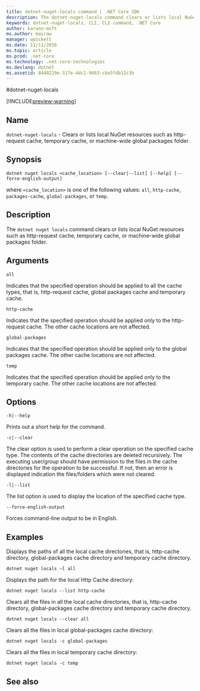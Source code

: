 ```yaml
---
title: dotnet-nuget-locals command | .NET Core SDK
description: The dotnet-nuget-locals command clears or lists local NuGet resources such as http-request cache, temporary cache, or machine-wide global packages folder. 
keywords: dotnet-nuget-locals, CLI, CLI command, .NET Core
author: karann-msft
ms.author: mairaw
manager: wpickett
ms.date: 11/11/2016
ms.topic: article
ms.prod: .net-core
ms.technology: .net-core-technologies
ms.devlang: dotnet
ms.assetid: 8440229e-317e-4dc1-9463-cba5fdb12c3b
---
```


#dotnet-nuget-locals

[!INCLUDE[preview-warning](../../includes/warning.md)] 

## Name 
`dotnet-nuget-locals` - Clears or lists local NuGet resources such as http-request cache, temporary cache, or machine-wide global packages folder. 

## Synopsis

`dotnet nuget locals <cache_location> [--clear|--list] [--help] [--force-english-output]`

where `<cache_location>` is one of the following values: `all`, `http-cache`, `packages-cache`, `global-packages`, or `temp`.

## Description

The `dotnet nuget locals` command clears or lists local NuGet resources such as http-request cache, temporary cache, or machine-wide global packages folder.

## Arguments

`all`

Indicates that the specified operation should be applied to all the cache types, that is, http-request cache, global packages cache and temporary cache.

`http-cache`

Indicates that the specified operation should be applied only to the http-request cache. The other cache locations are not affected.

`global-packages`

Indicates that the specified operation should be applied only to the global packages cache. The other cache locations are not affected.

`temp`

Indicates that the specified operation should be applied only to the temporary cache. The other cache locations are not affected.

## Options

`-h|--help`

Prints out a short help for the command.  

`-c|--clear`

The clear option is used to perform a clear operation on the specified cache type. The contents of the cache directories are deleted recursively. 
The executing user/group should have permission to the files in the cache directories for the operation to be successful. If not, then an error is displayed indication the files/folders which were not cleared.

`-l|--list`

The list option is used to display the location of the specified cache type. 

`--force-english-output`

Forces command-line output to be in English.

## Examples

Displays the paths of all the local cache directories, that is, http-cache directory, global-packages cache directory and temporary cache directory.

`dotnet nuget locals –l all`

Displays the path for the local Http Cache directory:

`dotnet nuget locals --list http-cache`

Clears all the files in all the local cache directories, that is, http-cache directory, global-packages cache directory and temporary cache directory.

`dotnet nuget locals --clear all`

Clears all the files in local global-packages cache directory:

`dotnet nuget locals -c global-packages`

Clears all the files in local temporary cache directory:

`dotnet nuget locals -c temp`

## See also
